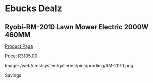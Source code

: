 
# Ebucks Dealz
## Ryobi-RM-2010 Lawn Mower Electric 2000W 460MM
[Product Page](https://www.ebucks.com/web/shop/productSelected.do?prodId=1220050574&catId=363410833)

Price: R3105.00

Image: /web/cms/system/galleries/pics/prodimg/RM-2010.png

Savings: 


	